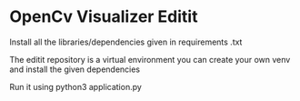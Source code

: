 # OpenCv Visualizer Editit
 Install all the libraries/dependencies given in requirements .txt
 
 The editit repository is a virtual environment you can create your own venv and install the given dependencies
 
 Run it using python3 application.py
